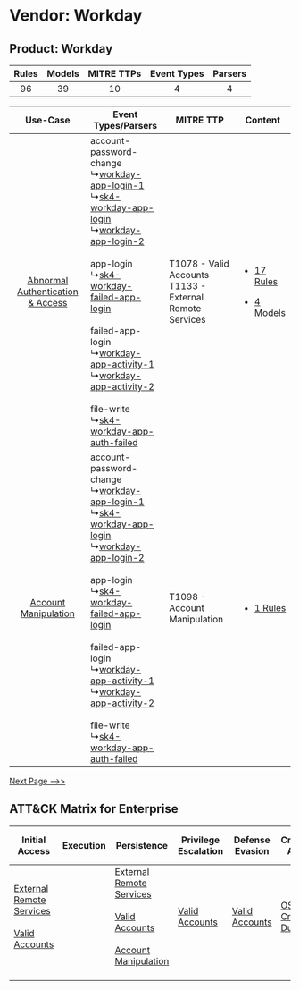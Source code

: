 Vendor: Workday
===============
Product: Workday
----------------
| Rules | Models | MITRE TTPs | Event Types | Parsers |
|:-----:|:------:|:----------:|:-----------:|:-------:|
|  96   |   39   |     10     |      4      |    4    |

|    Use-Case    | Event Types/Parsers    | MITRE TTP    | Content    |
|:----:| ---- | ---- | ---- |
| [Abnormal Authentication & Access](../../../UseCases/uc_abnormal_authentication_&_access.md) |  account-password-change<br> ↳[workday-app-login-1](Ps/pC_workdayapplogin1.md)<br> ↳[sk4-workday-app-login](Ps/pC_sk4workdayapplogin.md)<br> ↳[workday-app-login-2](Ps/pC_workdayapplogin2.md)<br><br> app-login<br> ↳[sk4-workday-failed-app-login](Ps/pC_sk4workdayfailedapplogin.md)<br><br> failed-app-login<br> ↳[workday-app-activity-1](Ps/pC_workdayappactivity1.md)<br> ↳[workday-app-activity-2](Ps/pC_workdayappactivity2.md)<br><br> file-write<br> ↳[sk4-workday-app-auth-failed](Ps/pC_sk4workdayappauthfailed.md)<br> | T1078 - Valid Accounts<br>T1133 - External Remote Services<br> | [<ul><li>17 Rules</li></ul><ul><li>4 Models</li></ul>](RM/r_m_workday_workday_Abnormal_Authentication_&_Access.md) |
|    [Account Manipulation](../../../UseCases/uc_account_manipulation.md)    |  account-password-change<br> ↳[workday-app-login-1](Ps/pC_workdayapplogin1.md)<br> ↳[sk4-workday-app-login](Ps/pC_sk4workdayapplogin.md)<br> ↳[workday-app-login-2](Ps/pC_workdayapplogin2.md)<br><br> app-login<br> ↳[sk4-workday-failed-app-login](Ps/pC_sk4workdayfailedapplogin.md)<br><br> failed-app-login<br> ↳[workday-app-activity-1](Ps/pC_workdayappactivity1.md)<br> ↳[workday-app-activity-2](Ps/pC_workdayappactivity2.md)<br><br> file-write<br> ↳[sk4-workday-app-auth-failed](Ps/pC_sk4workdayappauthfailed.md)<br> | T1098 - Account Manipulation<br>    | [<ul><li>1 Rules</li></ul>](RM/r_m_workday_workday_Account_Manipulation.md)    |
[Next Page -->>](2_ds_workday_workday.md)

ATT&CK Matrix for Enterprise
----------------------------
| Initial Access                                                                                                                                   | Execution | Persistence                                                                                                                                                                                                               | Privilege Escalation                                                | Defense Evasion                                                     | Credential Access                                                          | Discovery                                                                         | Lateral Movement | Collection                                                            | Command and Control                                                                                                                       | Exfiltration | Impact                                                                         |
| ------------------------------------------------------------------------------------------------------------------------------------------------ | --------- | ------------------------------------------------------------------------------------------------------------------------------------------------------------------------------------------------------------------------- | ------------------------------------------------------------------- | ------------------------------------------------------------------- | -------------------------------------------------------------------------- | --------------------------------------------------------------------------------- | ---------------- | --------------------------------------------------------------------- | ----------------------------------------------------------------------------------------------------------------------------------------- | ------------ | ------------------------------------------------------------------------------ |
| [External Remote Services](https://attack.mitre.org/techniques/T1133)<br><br>[Valid Accounts](https://attack.mitre.org/techniques/T1078)<br><br> |           | [External Remote Services](https://attack.mitre.org/techniques/T1133)<br><br>[Valid Accounts](https://attack.mitre.org/techniques/T1078)<br><br>[Account Manipulation](https://attack.mitre.org/techniques/T1098)<br><br> | [Valid Accounts](https://attack.mitre.org/techniques/T1078)<br><br> | [Valid Accounts](https://attack.mitre.org/techniques/T1078)<br><br> | [OS Credential Dumping](https://attack.mitre.org/techniques/T1003)<br><br> | [File and Directory Discovery](https://attack.mitre.org/techniques/T1083)<br><br> |                  | [Email Collection](https://attack.mitre.org/techniques/T1114)<br><br> | [Proxy: Multi-hop Proxy](https://attack.mitre.org/techniques/T1090/003)<br><br>[Proxy](https://attack.mitre.org/techniques/T1090)<br><br> |              | [Data Encrypted for Impact](https://attack.mitre.org/techniques/T1486)<br><br> |